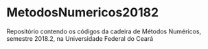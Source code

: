 # MetodosNumericos20182
Repositório contendo os códigos da cadeira de Métodos Numéricos, semestre 2018.2, na Universidade Federal do Ceará
